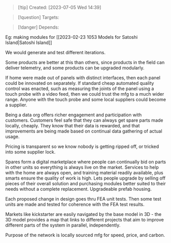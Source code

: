 
>[!tip] Created: [2023-07-05 Wed 14:39]

>[!question] Targets: 

>[!danger] Depends: 

Eg: making modules for [[2023-02-23 1053 Models for Satoshi Island|Satoshi Island]]

We would generate and test different iterations.

Some products are better at this than others, since products in the field can deliver telemetry, and some products can be upgraded modularly.

If home were made out of panels with distinct interfaces, then each panel could be innovated on separately.  If standard cheap automated quality control was enacted, such as measuring the joints of the panel using a touch probe with a video feed, then we could trust the mfg to a much wider range.  Anyone with the touch probe and some local suppliers could become a supplier.

Being a data org offers richer engagement and participation with customers.  Customers feel safe that they can always get spare parts made locally, cheaply.  They know that their data is rewarded, and that improvements are being made based on continual data gathering of actual usage.

Pricing is transparent so we know nobody is getting ripped off, or tricked into some supplier lock.

Spares form a digital marketplace where people can continually bid on parts in other units so everything is always live on the market.  Services to help with the home are always open, and training material readily available, plus smarts ensure the quality of work is high.  Lets people upgrade by selling off pieces of their overall solution and purchasing modules better suited to their needs without a complete replacement.  Upgradeable prefab housing.

Each proposed change in design goes thru FEA unit tests.  Then some test units are made and tested for coherence with the FEA test results.

Markets like kickstarter are easily navigated by the base model in 3D - the 3D model provides a map that links to different projects that aim to improve different parts of the system in parallel, independently.

Purpose of the network is locally sourced mfg for speed, price, and carbon.
